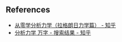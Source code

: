 ## References

- [从零学分析力学（拉格朗日力学篇） - 知乎](https://zhuanlan.zhihu.com/p/156760739)
- [分析力学 万字 - 搜索结果 - 知乎](https://www.zhihu.com/search?type=content&q=%E5%88%86%E6%9E%90%E5%8A%9B%E5%AD%A6%20%E4%B8%87%E5%AD%97)
